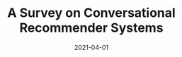 ---
title: "A Survey on Conversational Recommender Systems"
collection: publications
date: 2021-04-01
venue: 'ACM Computing Surveys'
paperurl: 'https://dl.acm.org/doi/abs/10.1145/3453154'
---